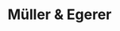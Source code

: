 ---
title: "Müller & Egerer"
url: /rastede/mueller-und-egerer-oldenburger-strasse-2/
shop: Bäckerei
---
